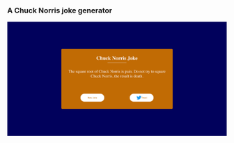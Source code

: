 <!DOCTYPE html>
<html>

<body>

<h3>A Chuck Norris joke generator</h3>

<img src="ChuchNorris.png">

</body>
